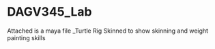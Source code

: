 # DAGV345_Lab

Attached is a maya file _Turtle Rig Skinned to show skinning and weight painting skills
